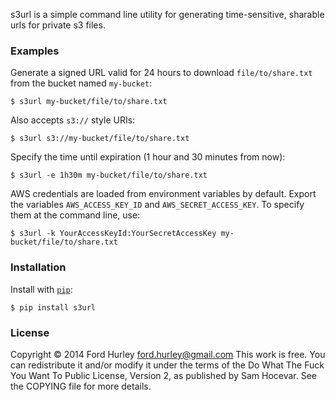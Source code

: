 s3url is a simple command line utility for generating time-sensitive, sharable
urls for private s3 files.


### Examples

Generate a signed URL valid for 24 hours to download `file/to/share.txt` from
the bucket named `my-bucket`:

    $ s3url my-bucket/file/to/share.txt

Also accepts `s3://` style URIs:

    $ s3url s3://my-bucket/file/to/share.txt

Specify the time until expiration (1 hour and 30 minutes from now):

    $ s3url -e 1h30m my-bucket/file/to/share.txt

AWS credentials are loaded from environment variables by default. Export the
variables `AWS_ACCESS_KEY_ID` and `AWS_SECRET_ACCESS_KEY`. To specify
them at the command line, use:

    $ s3url -k YourAccessKeyId:YourSecretAccessKey my-bucket/file/to/share.txt


### Installation

Install with [`pip`](http://www.pip-installer.org/):

    $ pip install s3url


### License

Copyright © 2014 Ford Hurley <ford.hurley@gmail.com>
This work is free. You can redistribute it and/or modify it under the
terms of the Do What The Fuck You Want To Public License, Version 2,
as published by Sam Hocevar. See the COPYING file for more details.
